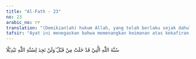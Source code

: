 ```yaml
---
title: "Al-Fath - 23"
no: 23
arabic_no: ٢٣
translation: "(Demikianlah) hukum Allah, yang telah berlaku sejak dahulu, kamu sekali-kali tidak akan menemukan perubahan pada hukum Allah itu. "
tafsir: "Ayat ini menegaskan bahwa memenangkan keimanan atas kekafiran dan menghapus yang batil dengan yang hak telah menjadi sunah (hukum) Allah yang berlaku bagi seluruh makhluk ciptaan-Nya sejak dahulu sampai sekarang, dan untuk masa yang akan datang. Tidak ada satu pun dari makhluk yang ada di alam semesta ini yang dapat mengubah sunah-Nya itu."
---
```


سُنَّةَ اللّٰهِ الَّتِيْ قَدْ خَلَتْ مِنْ قَبْلُ  ۖوَلَنْ تَجِدَ لِسُنَّةِ اللّٰهِ تَبْدِيْلًا 

